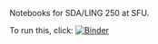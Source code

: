 Notebooks for SDA/LING 250 at SFU. 

To run this, click: [![Binder](https://mybinder.org/badge_logo.svg)](https://mybinder.org/v2/gh/maitetaboada/sda-binder/HEAD)
